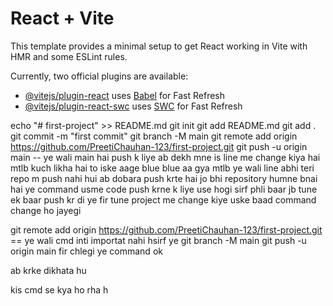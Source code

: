 # React + Vite

This template provides a minimal setup to get React working in Vite with HMR and some ESLint rules.

Currently, two official plugins are available:

- [@vitejs/plugin-react](https://github.com/vitejs/vite-plugin-react/blob/main/packages/plugin-react/README.md) uses [Babel](https://babeljs.io/) for Fast Refresh
- [@vitejs/plugin-react-swc](https://github.com/vitejs/vite-plugin-react-swc) uses [SWC](https://swc.rs/) for Fast Refresh


echo "# first-project" >> README.md
git init
git add README.md
git add .
git commit -m "first commit"
git branch -M main
git remote add origin https://github.com/PreetiChauhan-123/first-project.git
git push -u origin main -- ye wali main hai push k liye  ab dekh mne is line me change kiya hai mtlb kuch likha hai to iske aage blue blue aa gya mtlb ye wali line abhi teri repo m push nahi hui ab dobara push krte hai
jo bhi repository humne bnai hai ye command usme code push krne k liye use hogi sirf phli baar 
jb tune ek baar push kr di ye fir tune project me change kiye uske baad command change ho jayegi 

git remote add origin https://github.com/PreetiChauhan-123/first-project.git == ye wali cmd inti importat nahi hsirf ye 
git branch -M main
git push -u origin main
fir chlegi ye command ok

ab krke dikhata hu


kis cmd se kya ho rha h